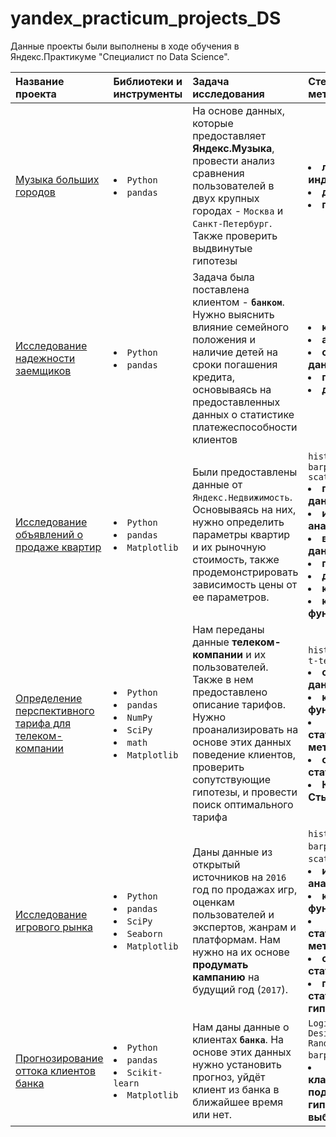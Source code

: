 # yandex_practicum_projects_DS

Данные проекты были выполнены в ходе обучения в Яндекс.Практикуме "Специалист по Data Science".

| Название проекта | Библиотеки и инструменты | Задача исследования | Стек и ключевые методы проекта |
| :---------------------- | :----------------------- | :---------------------- | :---------------------- |
| [Музыка больших городов](https://github.com/Menduone/yandex_practicum_projects_DS/tree/main/big_city_music) |<li>`Python`</li><li>`pandas`| На основе данных, которые предоставляет **Яндекс.Музыка**, провести анализ сравнения пользователей в двух крупных городах - `Москва` и `Санкт-Петербург`. Также проверить выдвинутые гипотезы|</li><li>**логическая индексация**, </li><li>**дубликаты**, </li><li>**пропуски**|
| [Исследование надежности заемщиков](https://github.com/Menduone/yandex_practicum_projects_DS/tree/main/creditor_reliability_research) |<li>`Python`</li><li>`pandas`| Задача была поставлена клиентом - **`банком`**. Нужно выяснить влияние семейного положения и наличие детей на сроки погашения кредита, основываясь на предоставленных данных о статистике платежеспособности клиентов|</li><li>**кластеризация**, </li><li>**анализ данных**, </li><li>**обработка данных**, </li><li>**пропуски**, </li><li>**дубликаты**|
| [Исследование объявлений о продаже квартир](https://github.com/Menduone/yandex_practicum_projects_DS/tree/main/advertisements_of_apartments) |<li>`Python`</li><li>`pandas`<li>`Matplotlib`|Были предоставлены данные от `Яндекс.Недвижимость`. Основываясь на них, нужно определить параметры квартир и их рыночную стоимость, также продемонстрировать зависимость цены от ее параметров.|`histogram`</li> `boxplot`</li> `barplot`</li> `scatterplot`</li><li> **предобработка данных**, </li><li> **исслед. анализ**, </li><li>**визуализация данных**, </li><li>**пропуски**, </li><li>**дубликаты**, </li><li>**кластеризация**, </li><li>**кастомные функци**|
| [Определение перспективного тарифа для телеком-компании](https://github.com/Menduone/yandex_practicum_projects_DS/tree/main/research_best_tariff_for_company) |<li>`Python`</li><li>`pandas`</li><li>`NumPy`</li><li>`SciPy`</li><li>`math`<li>`Matplotlib`|Нам переданы данные **телеком-компании** и их пользователей. Также в нем предоставлено описание тарифов. Нужно проанализировать на основе этих данных поведение клиентов, проверить сопутствующие гипотезы, и провести поиск оптимального тарифа|`histogram` `boxplot`</li> `t-test`</li><li>**обработка данных**, </li><li>**кастомные функции**, </li><li>**статистические методы**, </li><li>**описательная статистика**, </li><li>**Критерий Стьюдента**|
| [Исследование игрового рынка](https://github.com/Menduone/yandex_practicum_projects_DS/tree/main/research_market_game) | <li>`Python`</li><li>`pandas`</li><li>`SciPy`</li><li>`Seaborn`<li>`Matplotlib`| Даны данные из открытый источников на `2016` год по продажах игр, оценкам пользователей и экспертов, жанрам и платформам. Нам нужно на их основе **продумать кампанию** на будущий год (`2017`).|`histogram`</li> `boxplot`</li> `barplot`</li> `pie plot`</li> `scatterplot`</li> `t-test`</li><li> **исслед. анализ**, </li><li>**кастомные функции**, </li><li>**статистические методы**, </li><li>**описательная статистика**, </li><li>**проверка статистических гипотез**|
| [Прогнозирование оттока клиентов банка](https://github.com/Menduone/yandex_practicum_projects_DS/tree/main/customer_bank_churn_predict) | <li>`Python`</li><li>`pandas`</li><li>`Scikit-learn`<li>`Matplotlib` | Нам даны данные о клиентах **`банка`**. На основе этих данных нужно установить прогноз, уйдёт клиент из банка в ближайшее время или нет.| `LogisticRegression`</li> `DesicionTree`</li> `RandomForest` `barplot`</li> `roc_curve`</li><li> **классификация**, **подбор гиперпараметров**, **выбор модели ML**   |
